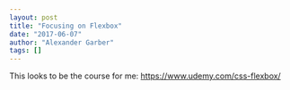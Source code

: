 ```yaml
---
layout: post
title: "Focusing on Flexbox"
date: "2017-06-07"
author: "Alexander Garber"
tags: []
---
```


This looks to be the course for me: https://www.udemy.com/css-flexbox/